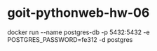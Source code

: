 # goit-pythonweb-hw-06
docker run --name postgres-db -p 5432:5432 -e POSTGRES_PASSWORD=fe312 -d postgres

